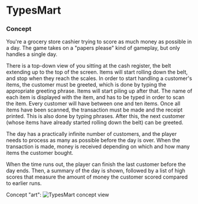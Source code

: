 # TypesMart

### Concept

You're a grocery store cashier trying to score as much money as possible in a day. The game takes on a "papers please" kind of gameplay, but only handles a single day.

There is a top-down view of you sitting at the cash register, the belt extending up to the top of the screen. Items will start rolling down the belt, and stop when they reach the scales. In order to start handling a customer's items, the customer must be greeted, which is done by typing the appropriate greeting phrase. Items will start piling up after that. The name of each item is displayed with the item, and has to be typed in order to scan the item. Every customer will have between one and ten items. Once all items have been scanned, the transaction must be made and the receipt printed. This is also done by typing phrases. After this, the next customer (whose items have already started rolling down the belt) can be greeted.

The day has a practically infinite number of customers, and the player needs to process as many as possible before the day is over. When the transaction is made, money is received depending on which and how many items the customer bought.

When the time runs out, the player can finish the last customer before the day ends. Then, a summary of the day is shown, followed by a list of high scores that measure the amount of money the customer scored compared to earlier runs.

Concept "art":
![TypesMart concept view](https://github.com/zteen/TypesMart/planning/typesmart-concept-view.jpeg)
